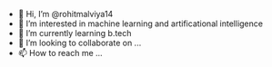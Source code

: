 - 👋 Hi, I’m @rohitmalviya14
- 👀 I’m interested in machine learning and artificational intelligence
- 🌱 I’m currently learning b.tech
- 💞️ I’m looking to collaborate on ...
- 📫 How to reach me ...

<!---
rohitmalviya14/rohitmalviya14 is a ✨ special ✨ repository because its `README.md` (this file) appears on your GitHub profile.
You can click the Preview link to take a look at your changes.
--->
